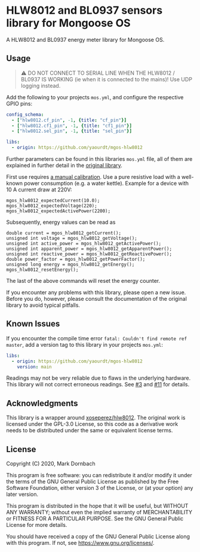 # HLW8012 and BL0937 sensors library for Mongoose OS

A HLW8012 and BL0937 energy meter library for Mongoose OS.

## Usage

> ⚠ DO NOT CONNECT TO SERIAL LINE WHEN THE HLW8012 / BL0937 IS WORKING (ie when it is connected to the mains)!
> Use UDP logging instead.

Add the following to your projects `mos.yml`, and configure the respective GPIO
pins:

```yml
config_schema:
  - ["hlw8012.cf_pin", -1, {title: "cf_pin"}]
  - ["hlw8012.cf1_pin", -1, {title: "cf1_pin"}]
  - ["hlw8012.sel_pin", -1, {title: "sel_pin"}]

libs:
  - origin: https://github.com/yaourdt/mgos-hlw8012
```

Further parameters can be found in this libraries `mos.yml` file, all of them
are explained in further detail in the [original library](https://github.com/xoseperez/hlw8012).

First use requires [a manual calibration](https://github.com/xoseperez/hlw8012#manual-calibration).
Use a pure resistive load with a well-known power consumption (e.g. a water
kettle). Example for a device with 10 A current draw at 220V:

```
mgos_hlw8012_expectedCurrent(10.0);
mgos_hlw8012_expectedVoltage(220);
mgos_hlw8012_expectedActivePower(2200);
```

Subsequently, energy values can be read as

```
double current = mgos_hlw8012_getCurrent();
unsigned int voltage = mgos_hlw8012_getVoltage();
unsigned int active_power = mgos_hlw8012_getActivePower();
unsigned int apparent_power = mgos_hlw8012_getApparentPower();
unsigned int reactive_power = mgos_hlw8012_getReactivePower();
double power_factor = mgos_hlw8012_getPowerFactor();
unsigned long energy = mgos_hlw8012_getEnergy();
mgos_hlw8012_resetEnergy();
```

The last of the above commands will reset the energy counter.

If you encounter any problems with this library, please open a new issue. Before
you do, however, please consult the documentation of the original library to
avoid typical pitfalls.

## Known Issues
If you encounter the compile time error `fatal: Couldn't find remote ref master`,
add a version tag to this library in your projects `mos.yml`:
```yml
libs:
  - origin: https://github.com/yaourdt/mgos-hlw8012
    version: main
```

Readings may not be very reliable due to flaws in the underlying hardware. This
library will not correct erroneous readings. See [#3](https://github.com/xoseperez/hlw8012/issues/3)
and [#11](https://github.com/xoseperez/hlw8012/issues/11) for details.

## Acknowledgments
This library is a wrapper around [xoseperez/hlw8012](https://github.com/xoseperez/hlw8012).
The original work is licensed under the GPL-3.0 License, so this code as a
derivative work needs to be distributed under the same or equivalent license
terms.

## License

Copyright (C) 2020, Mark Dornbach

This program is free software: you can redistribute it and/or modify
it under the terms of the GNU General Public License as published by
the Free Software Foundation, either version 3 of the License, or
(at your option) any later version.

This program is distributed in the hope that it will be useful,
but WITHOUT ANY WARRANTY; without even the implied warranty of
MERCHANTABILITY or FITNESS FOR A PARTICULAR PURPOSE.  See the
GNU General Public License for more details.

You should have received a copy of the GNU General Public License
along with this program. If not, see https://www.gnu.org/licenses/.
